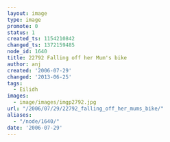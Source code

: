 ```yaml
---
layout: image
type: image
promote: 0
status: 1
created_ts: 1154210842
changed_ts: 1372159485
node_id: 1640
title: 22792 Falling off her Mum's bike
author: anj
created: '2006-07-29'
changed: '2013-06-25'
tags:
  - Eilidh
images:
  - image/images/imgp2792.jpg
url: "/2006/07/29/22792_falling_off_her_mums_bike/"
aliases:
  - "/node/1640/"
date: '2006-07-29'
---
```



